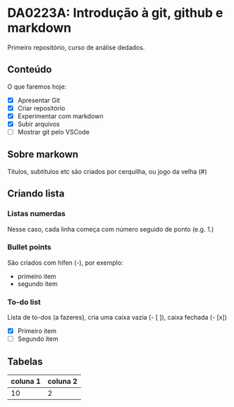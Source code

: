 # DA0223A: Introdução à git, github e markdown
Primeiro repositório, curso de análise dedados.

## Conteúdo
O que faremos hoje:
- [X] Apresentar Git
- [X] Criar repositório
- [X] Experimentar com markdown
- [X] Subir arquivos
- [ ] Mostrar git pelo VSCode

## Sobre markown
Títulos, subtítulos etc são criados por cerquilha, ou jogo da velha (#)

## Criando lista

### Listas numerdas
Nesse caso, cada linha começa com número seguido de ponto (e.g. 1.)

### Bullet points
São criados com hífen (-), por exemplo:
- primeiro item
- segundo item

### To-do list
Lista de to-dos (a fazeres), cria uma caixa vazia (- [ ]), caixa fechada (- [x])
- [x] Primeiro item
- [ ] Segundo item

## Tabelas

|coluna 1|coluna 2|
|-------|-------|
|10|2|

